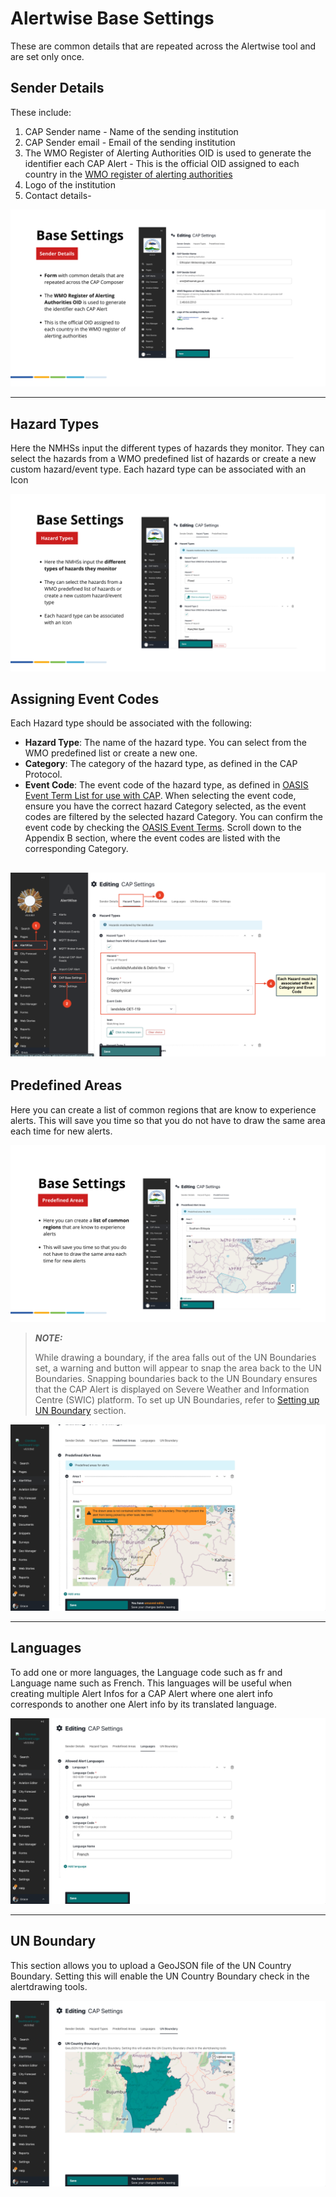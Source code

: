 # Alertwise Base Settings

These are common details that are repeated across the Alertwise tool and are set only once.

## Sender Details

These include:

1. CAP Sender name - Name of the sending institution
2. CAP Sender email - Email of the sending institution
3. The WMO Register of Alerting Authorities OID is used to generate the identifier each CAP Alert - This is the official
   OID assigned to each country in
   the [WMO register of alerting authorities](https://alertingauthority.wmo.int/authorities.php)
4. Logo of the institution
5. Contact details-

![CAP Sender Details](../../_static/images/cap/CAP_sender_details.png "CAP Sender Details")

---

## Hazard Types

Here the NMHSs input the different types of hazards they monitor. They can select the hazards from a WMO predefined list
of hazards or create a new custom hazard/event type. Each hazard type can be associated with an Icon

![CAP Hazard Types](../../_static/images/cap/CAP_hazard_types.png "CAP Hazard Types")

## Assigning Event Codes

Each Hazard type should be associated with the following:

- **Hazard Type**: The name of the hazard type. You can select from the WMO predefined list or create a new one.
- **Category**: The category of the hazard type, as defined in the CAP Protocol.
- **Event Code**: The event code of the hazard type, as defined
  in [OASIS Event Term List for use with CAP](https://docs.oasis-open.org/emergency/cap-etl/v1.2/cn01/cap-etl-v1.2-cn01.html).
  When selecting the event code, ensure you have the correct hazard Category selected, as the event codes are filtered
  by the selected hazard Category. You can confirm the event code by checking
  the [OASIS Event Terms](https://docs.oasis-open.org/emergency/cap-etl/v1.2/cn01/cap-etl-v1.2-cn01.html). Scroll down
  to the Appendix B section, where the event codes are listed with the corresponding Category.

![CAP Event Codes](../../_static/images/cap/cap_event_codes.png "CAP Event Codes")
---

## Predefined Areas

Here you can create a list of common regions that are know to experience alerts. This will save you time so that you do
not have to draw the same area each time for new alerts.

![CAP Predefined Areas](../../_static/images/cap/CAP_predefined_areas.png "CAP Predefined Areas")

> **_NOTE:_**
>
> While drawing a boundary, if the area falls out of the UN Boundaries set, a warning and button will appear to snap the
> area back to the UN Boundaries. Snapping boundaries back to the UN Boundary ensures that the CAP Alert is displayed on
> Severe Weather and Information Centre (SWIC) platform. To set up UN Boundaries, refer
> to [Setting up UN Boundary](#un-boundary) section.

![CAP UN Boundary](../../_static/images/cap/CAP_Boundary_warning.png "CAP UN Boundary")

<!-- # TODO: point to UN Boundary setup docs -->

---

## Languages

To add one or more languages, the Language code such as fr and Language name such as French. This languages will be
useful when creating multiple Alert Infos for a CAP Alert where one alert info corresponds to another one Alert info by
its translated language.

![CAP Languages](../../_static/images/cap/CAP_languages.png "CAP Languages")

---

## UN Boundary

This section allows you to upload a GeoJSON file of the UN Country Boundary. Setting this will enable the UN Country
Boundary check in the alertdrawing tools.

![CAP UN Boundary](../../_static/images/cap/CAP_UN_Boundary.png "CAP UN Boundary")